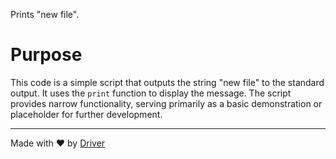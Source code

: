<!--------------------------------------------------------------------------------->
<!-- IMPORTANT: This file is auto-generated by Driver (https://driver.ai). -------->
<!-- Manual edits may be overwritten on future commits. --------------------------->
<!--------------------------------------------------------------------------------->

Prints "new file".

# Purpose
This code is a simple script that outputs the string "new file" to the standard output. It uses the `print` function to display the message. The script provides narrow functionality, serving primarily as a basic demonstration or placeholder for further development.

---
Made with ❤️ by [Driver](https://www.driver.ai/)